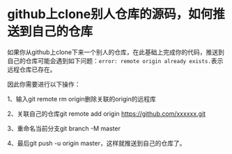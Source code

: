 # github上clone别人仓库的源码，如何推送到自己的仓库

如果你从github上clone下来一个别人的仓库，在此基础上完成你的代码，推送到自己的仓库可能会遇到如下问题：`error: remote origin already exists.`表示远程仓库已存在。

因此你需要进行以下操作：

1、输入git remote rm origin删除关联的origin的远程库

2、关联自己的仓库git remote add origin https://github.com/xxxxxx.git

3、重命名当前分支git branch -M master

4、最后git push -u origin master，这样就推送到自己的仓库了。